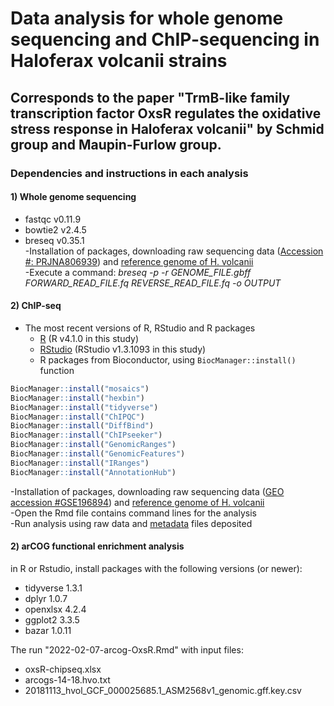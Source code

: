 # Data analysis for whole genome sequencing and ChIP-sequencing in Haloferax volcanii strains

## Corresponds to the paper "TrmB-like family transcription factor OxsR regulates the oxidative stress response in Haloferax volcanii" by Schmid group and Maupin-Furlow group.

### Dependencies and instructions in each analysis

#### 1) Whole genome sequencing
* fastqc v0.11.9
* bowtie2 v2.4.5
* breseq v0.35.1 <br/>
-Installation of packages, downloading raw sequencing data ([Accession #: PRJNA806939](https://www.ncbi.nlm.nih.gov/bioproject/806939)) and [reference genome of H. volcanii](https://www.ncbi.nlm.nih.gov/genome/?term=haloferax+volcanii) <br/>
-Execute a command: _breseq -p -r GENOME_FILE.gbff FORWARD_READ_FILE.fq REVERSE_READ_FILE.fq -o OUTPUT_ <br/>

#### 2) ChIP-seq
* The most recent versions of R, RStudio and R packages
  * [R](https://cran.r-project.org/) (R v4.1.0 in this study)
  * [RStudio](https://www.rstudio.com/products/rstudio/download/#download) (RStudio v1.3.1093 in this study)
  * R packages from Bioconductor, using `BiocManager::install()` function
```r
BiocManager::install("mosaics")
BiocManager::install("hexbin")
BiocManager::install("tidyverse")
BiocManager::install("ChIPQC")
BiocManager::install("DiffBind")
BiocManager::install("ChIPseeker")
BiocManager::install("GenomicRanges")
BiocManager::install("GenomicFeatures")
BiocManager::install("IRanges")
BiocManager::install("AnnotationHub")
```
-Installation of packages, downloading raw sequencing data ([GEO accession #GSE196894](https://www.ncbi.nlm.nih.gov/geo/query/acc.cgi?acc=GSE196894)) and [reference genome of H. volcanii](https://www.ncbi.nlm.nih.gov/genome/?term=haloferax+volcanii) <br/>
-Open the Rmd file contains command lines for the analysis <br/>
-Run analysis using raw data and [metadata](https://github.com/sungminhwang-duke/OxsR_ChIP_WGS/tree/master/Meta_data) files deposited <br/>

#### 2) arCOG functional enrichment analysis
in R or Rstudio, install packages with the following versions (or newer):
 * tidyverse 1.3.1
 * dplyr 1.0.7
 * openxlsx 4.2.4
 * ggplot2 3.3.5
 * bazar 1.0.11

The run "2022-02-07-arcog-OxsR.Rmd" with input files:
* oxsR-chipseq.xlsx
* arcogs-14-18.hvo.txt
* 20181113_hvol_GCF_000025685.1_ASM2568v1_genomic.gff.key.csv
